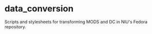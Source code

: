 data_conversion
===============

Scripts and stylesheets for transforming MODS and DC in NIU's Fedora repository.

